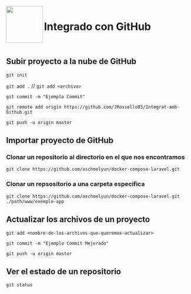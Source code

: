 <img src="https://www.trecebits.com/wp-content/uploads/2019/11/GITHUB.jpg" align="left" width="auto" height="100px"/>

# Integrado con GitHub

<br>

## **Subir proyecto a la nube de GitHub**

`git init`

`git add .` // `git add <archivo>`

`git commit -m "Ejemplo Commit"`

`git remote add origin https://github.com/JRossello03/Integrat-amb-Github.git`

`git push -u origin master`

## **Importar proyecto de GitHub**

### Clonar un repositorio al directorio en el que nos encontramos

`git clone https://github.com/aschmelyun/docker-compose-laravel.git`

### Clonar un repsositorio a una carpeta especifica

`git clone https://github.com/aschmelyun/docker-compose-laravel.git ./path/www/exemple-app`

## **Actualizar los archivos de un proyecto**

`git add <nombre-de-los-archivos-que-queremos-actualizar>`

`git commit -m "Ejemplo Commit Mejorado"`

`git push -u origin master`

## **Ver el estado de un repositorio**

`git status`